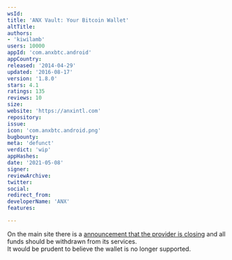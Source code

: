 ```yaml
---
wsId: 
title: 'ANX Vault: Your Bitcoin Wallet'
altTitle: 
authors:
- 'kiwilamb'
users: 10000
appId: 'com.anxbtc.android'
appCountry: 
released: '2014-04-29'
updated: '2016-08-17'
version: '1.8.0'
stars: 4.1
ratings: 135
reviews: 10
size: 
website: 'https://anxintl.com'
repository: 
issue: 
icon: 'com.anxbtc.android.png'
bugbounty: 
meta: 'defunct'
verdict: 'wip'
appHashes: 
date: '2021-05-08'
signer: 
reviewArchive: 
twitter: 
social: 
redirect_from: 
developerName: 'ANX'
features: 

---
```


On the main site there is a [announcement that the provider is closing](https://anxpro.com/) and all funds should be withdrawn from its services.<br>
It would be prudent to believe the wallet is no longer supported.

